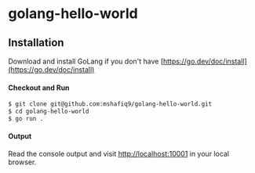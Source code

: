 # golang-hello-world

## Installation

Download and install GoLang if you don't have [https://go.dev/doc/install](https://go.dev/doc/install)

#### Checkout and Run
```sh
$ git clone git@github.com:mshafiq9/golang-hello-world.git
$ cd golang-hello-world
$ go run .
```

#### Output
Read the console output and visit [http://localhost:10001](http://localhost:10001) in your local browser.
